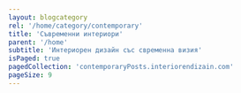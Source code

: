 ```yaml
---
layout: blogcategory
rel: '/home/category/contemporary'
title: 'Съвременни интериори'
parent: '/home'
subtitle: 'Интериорен дизайн със свременна визия'
isPaged: true
pagedCollection: 'contemporaryPosts.interiorendizain.com'
pageSize: 9
---
```

